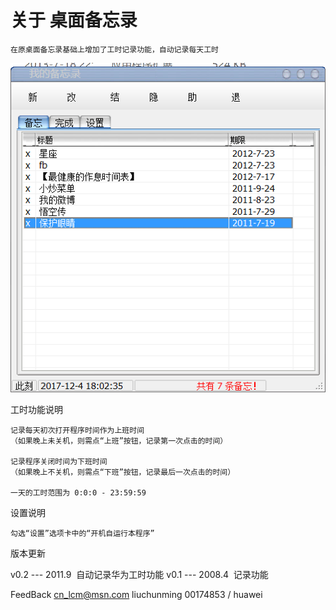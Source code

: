 # 关于 桌面备忘录

	在原桌面备忘录基础上增加了工时记录功能，自动记录每天工时
![alt text](https://github.com/cucmeliu/memo/blob/master/bin/memo.png "Title")

工时功能说明

	记录每天初次打开程序时间作为上班时间
	（如果晚上未关机，则需点“上班”按钮，记录第一次点击的时间）
	
	记录程序关闭时间为下班时间
	（如果晚上不关机，则需点“下班”按钮，记录最后一次点击的时间）
	
	一天的工时范围为 0:0:0 - 23:59:59
	
设置说明

	勾选“设置”选项卡中的“开机自运行本程序”
	
版本更新


v0.2 --- 2011.9  自动记录华为工时功能
v0.1 --- 2008.4  记录功能


FeedBack
	cn_lcm@msn.com
	liuchunming 00174853 / huawei
